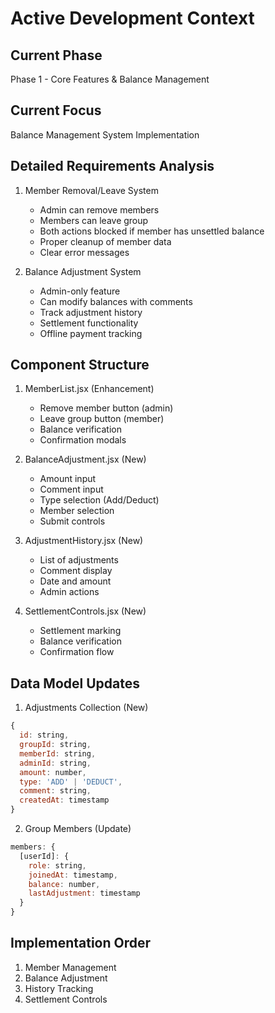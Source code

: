 # Active Development Context

## Current Phase
Phase 1 - Core Features & Balance Management

## Current Focus
Balance Management System Implementation

## Detailed Requirements Analysis
1. Member Removal/Leave System
   - Admin can remove members
   - Members can leave group
   - Both actions blocked if member has unsettled balance
   - Proper cleanup of member data
   - Clear error messages

2. Balance Adjustment System
   - Admin-only feature
   - Can modify balances with comments
   - Track adjustment history
   - Settlement functionality
   - Offline payment tracking

## Component Structure
1. MemberList.jsx (Enhancement)
   - Remove member button (admin)
   - Leave group button (member)
   - Balance verification
   - Confirmation modals

2. BalanceAdjustment.jsx (New)
   - Amount input
   - Comment input
   - Type selection (Add/Deduct)
   - Member selection
   - Submit controls

3. AdjustmentHistory.jsx (New)
   - List of adjustments
   - Comment display
   - Date and amount
   - Admin actions

4. SettlementControls.jsx (New)
   - Settlement marking
   - Balance verification
   - Confirmation flow

## Data Model Updates
1. Adjustments Collection (New)
```javascript
{
  id: string,
  groupId: string,
  memberId: string,
  adminId: string,
  amount: number,
  type: 'ADD' | 'DEDUCT',
  comment: string,
  createdAt: timestamp
}
```

2. Group Members (Update)
```javascript
members: {
  [userId]: {
    role: string,
    joinedAt: timestamp,
    balance: number,
    lastAdjustment: timestamp
  }
}
```

## Implementation Order
1. Member Management
2. Balance Adjustment
3. History Tracking
4. Settlement Controls
